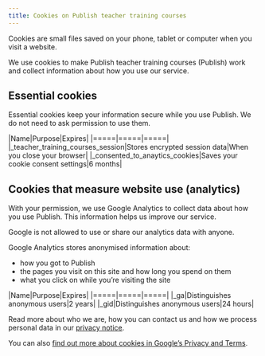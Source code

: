 ```yaml
---
title: Cookies on Publish teacher training courses
---
```


Cookies are small files saved on your phone, tablet or computer when you visit a website.

We use cookies to make Publish teacher training courses (Publish) work and collect information about how you use our service.

## Essential cookies

Essential cookies keep your information secure while you use Publish. We do not need to ask permission to use them.

|Name|Purpose|Expires|
|=====|=====|=====|
|\_teacher\_training\_courses\_session|Stores encrypted session data|When you close your browser|
|\_consented\_to\_anaytics\_cookies|Saves your cookie consent settings|6 months|

## Cookies that measure website use (analytics)

With your permission, we use Google Analytics to collect data about how you use Publish. This information helps us improve our service.

Google is not allowed to use or share our analytics data with anyone.

Google Analytics stores anonymised information about:

- how you got to Publish
- the pages you visit on this site and how long you spend on them
- what you click on while you’re visiting the site

|Name|Purpose|Expires|
|=====|=====|=====|
|\_ga|Distinguishes anonymous users|2 years|
|\_gid|Distinguishes anonymous users|24 hours|

Read more about who we are, how you can contact us and how we process personal data in our [privacy notice](/privacy).

You can also [find out more about cookies in Google’s Privacy and Terms](https://policies.google.com/technologies/cookies?hl=en-US#types-of-cookies).

